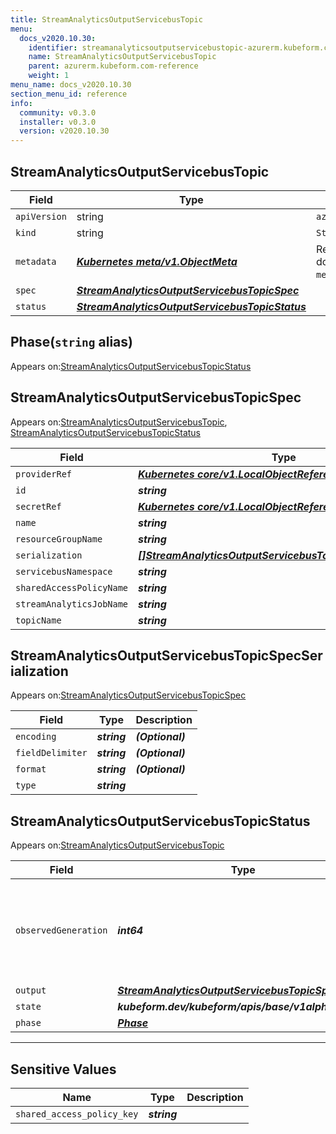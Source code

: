 ```yaml
---
title: StreamAnalyticsOutputServicebusTopic
menu:
  docs_v2020.10.30:
    identifier: streamanalyticsoutputservicebustopic-azurerm.kubeform.com
    name: StreamAnalyticsOutputServicebusTopic
    parent: azurerm.kubeform.com-reference
    weight: 1
menu_name: docs_v2020.10.30
section_menu_id: reference
info:
  community: v0.3.0
  installer: v0.3.0
  version: v2020.10.30
---
```


## StreamAnalyticsOutputServicebusTopic
| Field | Type | Description |
| ------ | ----- | ----------- |
| `apiVersion` | string | `azurerm.kubeform.com/v1alpha1` |
|    `kind` | string | `StreamAnalyticsOutputServicebusTopic` |
| `metadata` | ***[Kubernetes meta/v1.ObjectMeta](https://v1-18.docs.kubernetes.io/docs/reference/generated/kubernetes-api/v1.18/#objectmeta-v1-meta)***|Refer to the Kubernetes API documentation for the fields of the `metadata` field.|
| `spec` | ***[StreamAnalyticsOutputServicebusTopicSpec](#streamanalyticsoutputservicebustopicspec)***||
| `status` | ***[StreamAnalyticsOutputServicebusTopicStatus](#streamanalyticsoutputservicebustopicstatus)***||
## Phase(`string` alias)

Appears on:[StreamAnalyticsOutputServicebusTopicStatus](#streamanalyticsoutputservicebustopicstatus)

## StreamAnalyticsOutputServicebusTopicSpec

Appears on:[StreamAnalyticsOutputServicebusTopic](#streamanalyticsoutputservicebustopic), [StreamAnalyticsOutputServicebusTopicStatus](#streamanalyticsoutputservicebustopicstatus)

| Field | Type | Description |
| ------ | ----- | ----------- |
| `providerRef` | ***[Kubernetes core/v1.LocalObjectReference](https://v1-18.docs.kubernetes.io/docs/reference/generated/kubernetes-api/v1.18/#localobjectreference-v1-core)***||
| `id` | ***string***||
| `secretRef` | ***[Kubernetes core/v1.LocalObjectReference](https://v1-18.docs.kubernetes.io/docs/reference/generated/kubernetes-api/v1.18/#localobjectreference-v1-core)***||
| `name` | ***string***||
| `resourceGroupName` | ***string***||
| `serialization` | ***[[]StreamAnalyticsOutputServicebusTopicSpecSerialization](#streamanalyticsoutputservicebustopicspecserialization)***||
| `servicebusNamespace` | ***string***||
| `sharedAccessPolicyName` | ***string***||
| `streamAnalyticsJobName` | ***string***||
| `topicName` | ***string***||
## StreamAnalyticsOutputServicebusTopicSpecSerialization

Appears on:[StreamAnalyticsOutputServicebusTopicSpec](#streamanalyticsoutputservicebustopicspec)

| Field | Type | Description |
| ------ | ----- | ----------- |
| `encoding` | ***string***| ***(Optional)*** |
| `fieldDelimiter` | ***string***| ***(Optional)*** |
| `format` | ***string***| ***(Optional)*** |
| `type` | ***string***||
## StreamAnalyticsOutputServicebusTopicStatus

Appears on:[StreamAnalyticsOutputServicebusTopic](#streamanalyticsoutputservicebustopic)

| Field | Type | Description |
| ------ | ----- | ----------- |
| `observedGeneration` | ***int64***| ***(Optional)*** Resource generation, which is updated on mutation by the API Server.|
| `output` | ***[StreamAnalyticsOutputServicebusTopicSpec](#streamanalyticsoutputservicebustopicspec)***| ***(Optional)*** |
| `state` | ***kubeform.dev/kubeform/apis/base/v1alpha1.State***| ***(Optional)*** |
| `phase` | ***[Phase](#phase)***| ***(Optional)*** |
---
## Sensitive Values
| Name | Type | Description |
|------|------|-------------|
| `shared_access_policy_key` | ***string*** ||
